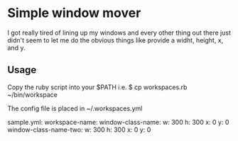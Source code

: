 # Simple window mover

I got really tired of lining up my windows and every other thing out
there just didn't seem to let me do the obvious things like provide a
widht, height, x, and y.  

## Usage
  Copy the ruby script into your $PATH i.e.
    $ cp workspaces.rb ~/bin/workspace

  The config file is placed in ~/.workspaces.yml

  sample.yml:
    workspace-name:
      window-class-name:
        w: 300
        h: 300
        x: 0
        y: 0
      window-class-name-two:
        w: 300
        h: 300
        x: 0
        y: 0
